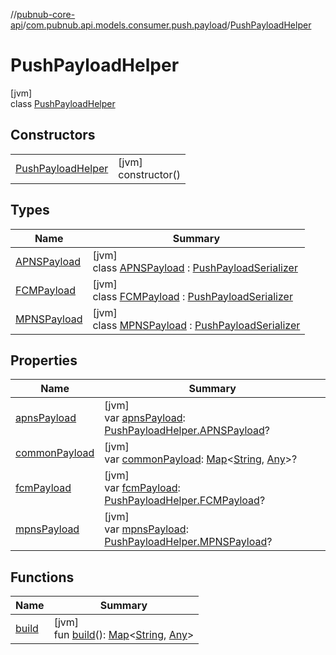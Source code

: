 //[pubnub-core-api](../../../index.md)/[com.pubnub.api.models.consumer.push.payload](../index.md)/[PushPayloadHelper](index.md)

# PushPayloadHelper

[jvm]\
class [PushPayloadHelper](index.md)

## Constructors

| | |
|---|---|
| [PushPayloadHelper](-push-payload-helper.md) | [jvm]<br>constructor() |

## Types

| Name | Summary |
|---|---|
| [APNSPayload](-a-p-n-s-payload/index.md) | [jvm]<br>class [APNSPayload](-a-p-n-s-payload/index.md) : [PushPayloadSerializer](../-push-payload-serializer/index.md) |
| [FCMPayload](-f-c-m-payload/index.md) | [jvm]<br>class [FCMPayload](-f-c-m-payload/index.md) : [PushPayloadSerializer](../-push-payload-serializer/index.md) |
| [MPNSPayload](-m-p-n-s-payload/index.md) | [jvm]<br>class [MPNSPayload](-m-p-n-s-payload/index.md) : [PushPayloadSerializer](../-push-payload-serializer/index.md) |

## Properties

| Name | Summary |
|---|---|
| [apnsPayload](apns-payload.md) | [jvm]<br>var [apnsPayload](apns-payload.md): [PushPayloadHelper.APNSPayload](-a-p-n-s-payload/index.md)? |
| [commonPayload](common-payload.md) | [jvm]<br>var [commonPayload](common-payload.md): [Map](https://kotlinlang.org/api/latest/jvm/stdlib/kotlin.collections/-map/index.html)&lt;[String](https://kotlinlang.org/api/latest/jvm/stdlib/kotlin/-string/index.html), [Any](https://kotlinlang.org/api/latest/jvm/stdlib/kotlin/-any/index.html)&gt;? |
| [fcmPayload](fcm-payload.md) | [jvm]<br>var [fcmPayload](fcm-payload.md): [PushPayloadHelper.FCMPayload](-f-c-m-payload/index.md)? |
| [mpnsPayload](mpns-payload.md) | [jvm]<br>var [mpnsPayload](mpns-payload.md): [PushPayloadHelper.MPNSPayload](-m-p-n-s-payload/index.md)? |

## Functions

| Name | Summary |
|---|---|
| [build](build.md) | [jvm]<br>fun [build](build.md)(): [Map](https://kotlinlang.org/api/latest/jvm/stdlib/kotlin.collections/-map/index.html)&lt;[String](https://kotlinlang.org/api/latest/jvm/stdlib/kotlin/-string/index.html), [Any](https://kotlinlang.org/api/latest/jvm/stdlib/kotlin/-any/index.html)&gt; |
